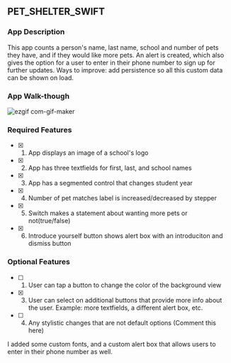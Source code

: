 ## PET_SHELTER_SWIFT

### App Description

This app counts a person's name, last name, school and number of pets they have, and if they would like more pets. An alert is created, which also gives the option for
a user to enter in their phone number to sign up for further updates. Ways to improve: add persistence so all this custom data can be shown on load.

### App Walk-though


![ezgif com-gif-maker](https://user-images.githubusercontent.com/72812631/214376013-1a71416e-604e-44db-b35f-f5d5393bd842.gif)



### Required Features

- [x] 1. App displays an image of a school's logo
- [x] 2. App has three textfields for first, last, and school names
- [x] 3. App has a segmented control that changes student year
- [x] 4. Number of pet matches label is increased/decreased by stepper
- [x] 5. Switch makes a statement about wanting more pets or not(true/false) 
- [x] 6. Introduce yourself button shows alert box with an introduciton and dismiss button

### Optional Features

- [ ] 1. User can tap a button to change the color of the background view
- [x] 3. User can select on additional buttons that provide more info about the user. Example: more textfields, a different alert box, etc.
- [ ] 4. Any stylistic changes that are not default options (Comment this here)

I added some custom fonts, and a custom alert box that allows users to enter in their phone number as well.
